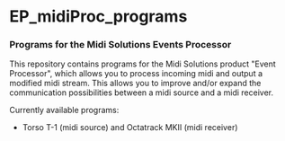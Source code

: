 # EP_midiProc_programs
### Programs for the Midi Solutions Events Processor 

This repository contains programs for the Midi Solutions product "Event Processor", which allows you to process incoming midi and output a modified midi stream. 
This allows you to improve and/or expand the communication possibilities between a midi source and a midi receiver.

Currently available programs:
  - Torso T-1 (midi source) and Octatrack MKII (midi receiver)
